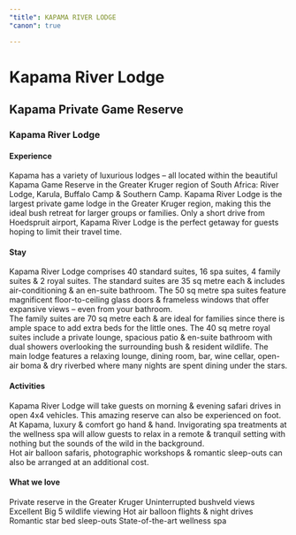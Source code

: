 ```yaml
---
"title": KAPAMA RIVER LODGE
"canon": true

---
```


# Kapama River Lodge
## Kapama Private Game Reserve
### Kapama River Lodge

#### Experience
Kapama has a variety of luxurious lodges – all located within the beautiful Kapama Game Reserve in the Greater Kruger region of South Africa:  River Lodge, Karula, Buffalo Camp &amp; Southern Camp.
Kapama River Lodge is the largest private game lodge in the Greater Kruger region, making this the ideal bush retreat for larger groups or families.  Only a short drive from Hoedspruit airport, Kapama River Lodge is the perfect getaway for guests hoping to limit their travel time.

#### Stay
Kapama River Lodge comprises 40 standard suites, 16 spa suites, 4 family suites &amp; 2 royal suites.
The standard suites are 35 sq metre each &amp; includes air-conditioning &amp; an en-suite bathroom.  The 50 sq metre spa suites feature magnificent floor-to-ceiling glass doors &amp; frameless windows that offer expansive views – even from your bathroom.  
The family suites are 70 sq metre each &amp; are ideal for families since there is ample space to add extra beds for the little ones.  The 40 sq metre royal suites include a private lounge, spacious patio &amp; en-suite bathroom with dual showers overlooking the surrounding bush &amp; resident wildlife.
The main lodge features a relaxing lounge, dining room, bar, wine cellar, open-air boma &amp; dry riverbed where many nights are spent dining under the stars.

#### Activities
Kapama River Lodge will take guests on morning &amp; evening safari drives in open 4x4 vehicles.  This amazing reserve can also be experienced on foot.  
At Kapama, luxury &amp; comfort go hand &amp; hand.  Invigorating spa treatments at the wellness spa will allow guests to relax in a remote &amp; tranquil setting with nothing but the sounds of the wild in the background.  
Hot air balloon safaris, photographic workshops &amp; romantic sleep-outs can also be arranged at an additional cost.


#### What we love
Private reserve in the Greater Kruger
Uninterrupted bushveld views
Excellent Big 5 wildlife viewing
Hot air balloon flights &amp; night drives
Romantic star bed sleep-outs
State-of-the-art wellness spa